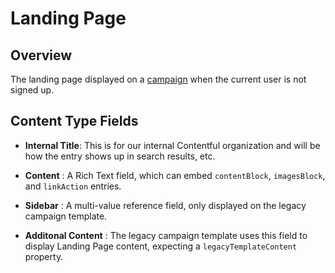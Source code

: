 # Landing Page

## Overview

The landing page displayed on a [campaign](development/content-types/campaign.md) when the current user is not signed up.

## Content Type Fields

- **Internal Title**: This is for our internal Contentful organization and will be how the entry shows up in search results, etc.

- **Content** : A Rich Text field, which can embed `contentBlock`, `imagesBlock`, and `linkAction` entries.

- **Sidebar** : A multi-value reference field, only displayed on the legacy campaign template.

- **Additonal Content** : The legacy campaign template uses this field to display Landing Page content, expecting a `legacyTemplateContent` property.
